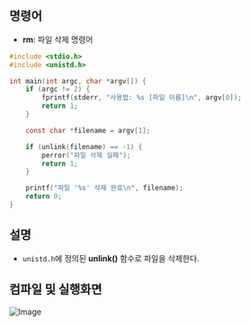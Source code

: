 ## 명령어
- **rm**: 파일 삭제 명령어

```c
#include <stdio.h>
#include <unistd.h>

int main(int argc, char *argv[]) {
    if (argc != 2) {
        fprintf(stderr, "사용법: %s [파일 이름]\n", argv[0]);
        return 1;
    }

    const char *filename = argv[1];

    if (unlink(filename) == -1) {
        perror("파일 삭제 실패");
        return 1;
    }

    printf("파일 '%s' 삭제 완료\n", filename);
    return 0;
}
```
## 설명
- ``unistd.h``에 정의된 **unlink()** 함수로 파일을 삭제한다.

## 컴파일 및 실행화면

![Image](https://github.com/user-attachments/assets/b183c897-4e00-4e43-8d3a-db87833a3d82)